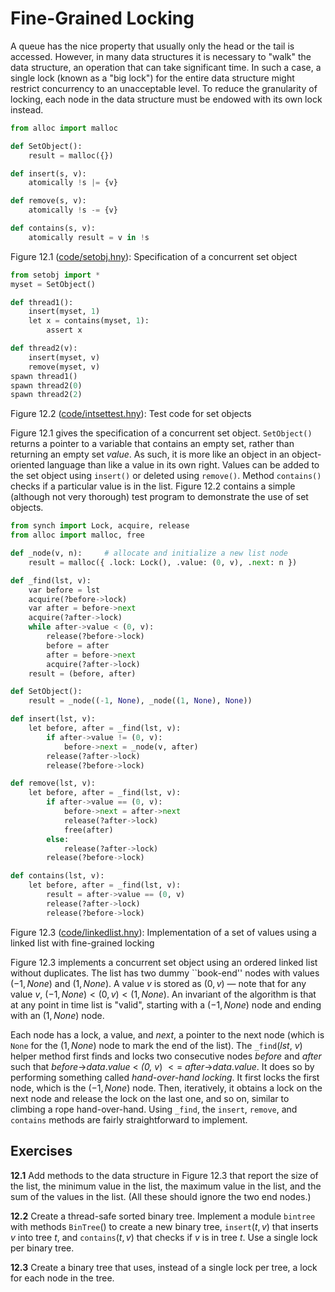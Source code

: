 
# Fine-Grained Locking 

A queue has the nice property that usually only the head or the tail is
accessed. However, in many data structures it is necessary to "walk" the
data structure, an operation that can take significant time. In such a
case, a single lock (known as a "big lock") for the entire data
structure might restrict concurrency to an unacceptable level. To reduce
the granularity of locking, each node in the data structure must be
endowed with its own lock instead.


```python title="setobj.hny"
from alloc import malloc

def SetObject():
    result = malloc({})

def insert(s, v):
    atomically !s |= {v}

def remove(s, v):
    atomically !s -= {v}

def contains(s, v):
    atomically result = v in !s
```

<figcaption>Figure 12.1 (<a href=https://harmony.cs.cornell.edu/code/code/setobj.hny>code/setobj.hny</a>): 
Specification of a concurrent set object </figcaption>

```python title="setobjtest.hny"
from setobj import *
myset = SetObject()

def thread1():
    insert(myset, 1)
    let x = contains(myset, 1):
        assert x

def thread2(v):
    insert(myset, v)
    remove(myset, v)
spawn thread1()
spawn thread2(0)
spawn thread2(2)
```

<figcaption>Figure 12.2 (<a href=https://harmony.cs.cornell.edu/code/setobjtest.hny>code/intsettest.hny</a>): 
Test code for set objects</figcaption>

Figure 12.1 gives the specification of a concurrent set object.
`SetObject()` returns a pointer to a variable that contains an empty
set, rather than returning an empty set *value*. As such, it is more
like an object in an object-oriented language than like a value in its
own right. Values can be added to the set object using `insert()` or
deleted using `remove()`. Method `contains()` checks if a particular
value is in the list. Figure 12.2 contains a simple (although not
very thorough) test program to demonstrate the use of set objects.


```python title="linkedlist.hny"
from synch import Lock, acquire, release
from alloc import malloc, free

def _node(v, n):     # allocate and initialize a new list node
    result = malloc({ .lock: Lock(), .value: (0, v), .next: n })

def _find(lst, v):
    var before = lst
    acquire(?before->lock)
    var after = before->next
    acquire(?after->lock)
    while after->value < (0, v):
        release(?before->lock)
        before = after
        after = before->next
        acquire(?after->lock)
    result = (before, after)

def SetObject():
    result = _node((-1, None), _node((1, None), None))

def insert(lst, v):
    let before, after = _find(lst, v):
        if after->value != (0, v):
            before->next = _node(v, after)
        release(?after->lock)
        release(?before->lock)

def remove(lst, v):
    let before, after = _find(lst, v):
        if after->value == (0, v):
            before->next = after->next
            release(?after->lock)
            free(after)
        else:
            release(?after->lock)
        release(?before->lock)

def contains(lst, v):
    let before, after = _find(lst, v):
        result = after->value == (0, v)
        release(?after->lock)
        release(?before->lock)
```

<figcaption>Figure 12.3 (<a href=https://harmony.cs.cornell.edu/code/linkedlist.hny>code/linkedlist.hny</a>): 
Implementation of a set of values using a linked list with
fine-grained locking </figcaption>

Figure 12.3 implements a concurrent set object using an ordered linked list without duplicates.
The list has two dummy ``book-end'' nodes with values $(-1, None)$ and
$(1, None)$.  A value $v$ is stored as $(0, v)$ &mdash; note that for
any value $v$, $(-1, None) < (0, v) < (1, None)$. An invariant of the algorithm is that at any point
in time list is "valid", starting with a $(-1, None)$ node and ending
with an $(1, None)$ node.

Each node has a lock, a value, and *next*, a pointer to the next node
(which is `None` for the $(1, None)$ node to mark the end of the list). The `_find`(*lst*, *v*) helper
method first finds and locks two consecutive nodes *before* and *after*
such that *before*->*data*.*value* $<$ *(0, v*) $<=$
*after*->*data*.*value*. It does so by performing something
called *hand-over-hand locking*. It first locks the first node, which is
the $(-1, None)$ node. Then, iteratively, it obtains a lock on the next node
and release the lock on the last one, and so on, similar to climbing a
rope hand-over-hand. Using `_find`, the `insert`, `remove`, and
`contains` methods are fairly straightforward to implement.

## Exercises 


**12.1** Add methods to the data structure in Figure 12.3 that report the
size of the list, the minimum value in the list, the maximum value in
the list, and the sum of the values in the list. (All these should
ignore the two end nodes.)

**12.2** Create a thread-safe sorted binary tree. Implement a module `bintree`
with methods $\mathtt{BinTree}()$ to create a new binary tree,
$\mathtt{insert}(t, v)$ that inserts *v* into tree *t*, and
$\mathtt{contains}(t, v)$ that checks if *v* is in tree *t*. Use a
single lock per binary tree.

**12.3** Create a binary tree that uses, instead of a single lock per tree, a
lock for each node in the tree.

